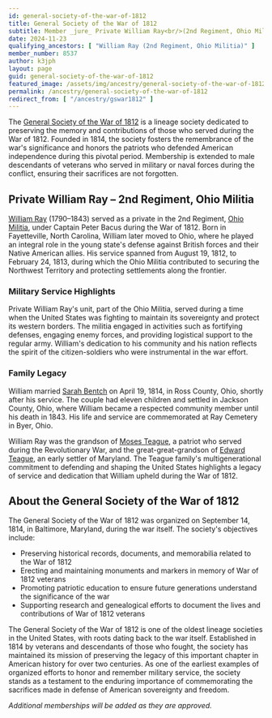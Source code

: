 ```yaml
---
id: general-society-of-the-war-of-1812
title: General Society of the War of 1812
subtitle: Member _jure_ Private William Ray<br/>(2nd Regiment, Ohio Militia); member no. 8537
date: 2024-11-23
qualifying_ancestors: [ "William Ray (2nd Regiment, Ohio Militia)" ]
member_number: 8537
author: k3jph
layout: page
guid: general-society-of-the-war-of-1812
featured_image: /assets/img/ancestry/general-society-of-the-war-of-1812.webp
permalink: /ancestry/general-society-of-the-war-of-1812
redirect_from: [ "/ancestry/gswar1812" ]
---
```


The [General Society of the War of 1812](https://gswar1812.org/) is a lineage
society dedicated to preserving the memory and contributions of those who served
during the War of 1812. Founded in 1814, the society fosters the remembrance of
the war's significance and honors the patriots who defended American
independence during this pivotal period. Membership is extended to male
descendants of veterans who served in military or naval forces during the
conflict, ensuring their sacrifices are not forgotten.

## Private William Ray – 2nd Regiment, Ohio Militia

[William Ray](https://www.wikitree.com/wiki/Ray-3368) (1790–1843) served as a
private in the 2nd Regiment, [Ohio
Militia](https://archive.org/details/northernohioduri00west), under Captain
Peter Bacus during the War of 1812. Born in Fayetteville, North Carolina,
William later moved to Ohio, where he played an integral role in the young
state's defense against British forces and their Native American allies. His
service spanned from August 19, 1812, to February 24, 1813, during which the
Ohio Militia contributed to securing the Northwest Territory and protecting
settlements along the frontier.

### Military Service Highlights

Private William Ray's unit, part of the Ohio Militia, served during a time when
the United States was fighting to maintain its sovereignty and protect its
western borders. The militia engaged in activities such as fortifying defenses,
engaging enemy forces, and providing logistical support to the regular army.
William's dedication to his community and his nation reflects the spirit of the
citizen-soldiers who were instrumental in the war effort.

### Family Legacy

William married [Sarah Bentch](https://www.wikitree.com/wiki/Bentch-5) on April
19, 1814, in Ross County, Ohio, shortly after his service. The couple had eleven
children and settled in Jackson County, Ohio, where William became a respected
community member until his death in 1843.  His life and service are commemorated
at Ray Cemetery in Byer, Ohio.

William Ray was the grandson of [Moses
Teague](https://www.wikitree.com/wiki/Teague-228), a patriot who served during
the Revolutionary War, and the great-great-grandson of [Edward
Teague](/ancestry/offm), an early settler of Maryland. The Teague family's
multigenerational commitment to defending and shaping the United States
highlights a legacy of service and dedication that William upheld during the War
of 1812.

## About the General Society of the War of 1812

The General Society of the War of 1812 was organized on September 14, 1814, in
Baltimore, Maryland, during the war itself. The society's objectives include:

- Preserving historical records, documents, and memorabilia related to the War
  of 1812
- Erecting and maintaining monuments and markers in memory of War of 1812
  veterans
- Promoting patriotic education to ensure future generations understand the
  significance of the war
- Supporting research and genealogical efforts to document the lives and
  contributions of War of 1812 veterans

The General Society of the War of 1812 is one of the oldest lineage societies in
the United States, with roots dating back to the war itself. Established in 1814
by veterans and descendants of those who fought, the society has maintained its
mission of preserving the legacy of this important chapter in American history
for over two centuries. As one of the earliest examples of organized efforts to
honor and remember military service, the society stands as a testament to the
enduring importance of commemorating the sacrifices made in defense of American
sovereignty and freedom.

*Additional memberships will be added as they are approved.*
